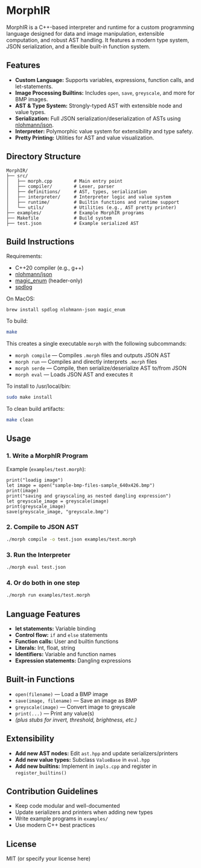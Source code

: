 # MorphIR

MorphIR is a C++-based interpreter and runtime for a custom programming language designed for data and image manipulation, extensible computation, and robust AST handling. It features a modern type system, JSON serialization, and a flexible built-in function system.

## Features
- **Custom Language:** Supports variables, expressions, function calls, and let-statements.
- **Image Processing Builtins:** Includes `open`, `save`, `greyscale`, and more for BMP images.
- **AST & Type System:** Strongly-typed AST with extensible node and value types.
- **Serialization:** Full JSON serialization/deserialization of ASTs using [nlohmann/json](https://github.com/nlohmann/json).
- **Interpreter:** Polymorphic value system for extensibility and type safety.
- **Pretty Printing:** Utilities for AST and value visualization.

## Directory Structure
```
MorphIR/
├── src/
│   ├── morph.cpp        # Main entry point
│   ├── compiler/        # Lexer, parser
│   ├── definitions/     # AST, types, serialization
│   ├── interpreter/     # Interpreter logic and value system
│   ├── runtime/         # Builtin functions and runtime support
│   └── utils/           # Utilities (e.g., AST pretty printer)
├── examples/            # Example MorphIR programs
├── Makefile             # Build system
├── test.json            # Example serialized AST
```

## Build Instructions
Requirements:
- C++20 compiler (e.g., g++)
- [nlohmann/json](https://github.com/nlohmann/json)
- [magic_enum](https://github.com/Neargye/magic_enum) (header-only)
- [spdlog](https://github.com/gabime/spdlog)

On MacOS:
```
brew install spdlog nlohmann-json magic_enum
```

To build:
```sh
make
```

This creates a single executable `morph` with the following subcommands:
- `morph compile` — Compiles `.morph` files and outputs JSON AST
- `morph run`     — Compiles and directly interprets `.morph` files
- `morph serde`   — Compile, then serialize/deserialize AST to/from JSON
- `morph eval`    — Loads JSON AST and executes it

To install to /usr/local/bin:
```sh
sudo make install
```

To clean build artifacts:
```sh
make clean
```

## Usage
### 1. Write a MorphIR Program
Example (`examples/test.morph`):
```morph
print("loadig image")
let image = open("sample-bmp-files-sample_640x426.bmp")
print(image)
print("saving and grayscaling as nested dangling expression")
let greyscale_image = greyscale(image)
print(greyscale_image)
save(greyscale_image, "greyscale.bmp")
```

### 2. Compile to JSON AST
```sh
./morph compile -o test.json examples/test.morph
```

### 3. Run the Interpreter
```sh
./morph eval test.json
```

### 4. Or do both in one step
```sh
./morph run examples/test.morph
```

## Language Features
- **let statements:** Variable binding
- **Control flow:** `if` and `else` statements
- **Function calls:** User and builtin functions
- **Literals:** Int, float, string
- **Identifiers:** Variable and function names
- **Expression statements:** Dangling expressions

## Built-in Functions
- `open(filename)` — Load a BMP image
- `save(image, filename)` — Save an image as BMP
- `greyscale(image)` — Convert image to greyscale
- `print(...)` — Print any value(s)
- *(plus stubs for invert, threshold, brightness, etc.)*

## Extensibility
- **Add new AST nodes:** Edit `ast.hpp` and update serializers/printers
- **Add new value types:** Subclass `ValueBase` in `eval.hpp`
- **Add new builtins:** Implement in `impls.cpp` and register in `register_builtins()`

## Contribution Guidelines
- Keep code modular and well-documented
- Update serializers and printers when adding new types
- Write example programs in `examples/`
- Use modern C++ best practices

## License
MIT (or specify your license here) 